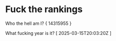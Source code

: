 # Fuck the rankings

Who the hell am I?
{ 14315955 }

What fucking year is it?
[ 2025-03-15T20:03:20Z ]
